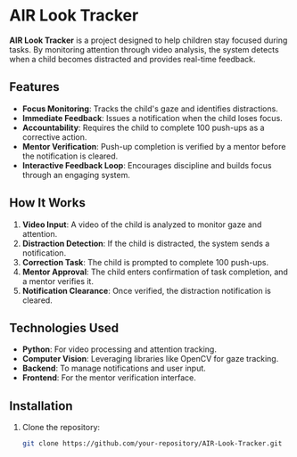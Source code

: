 # AIR Look Tracker

**AIR Look Tracker** is a project designed to help children stay focused during tasks. By monitoring attention through video analysis, the system detects when a child becomes distracted and provides real-time feedback.

## Features

- **Focus Monitoring**: Tracks the child's gaze and identifies distractions.
- **Immediate Feedback**: Issues a notification when the child loses focus.
- **Accountability**: Requires the child to complete 100 push-ups as a corrective action.
- **Mentor Verification**: Push-up completion is verified by a mentor before the notification is cleared.
- **Interactive Feedback Loop**: Encourages discipline and builds focus through an engaging system.

## How It Works

1. **Video Input**: A video of the child is analyzed to monitor gaze and attention.
2. **Distraction Detection**: If the child is distracted, the system sends a notification.
3. **Correction Task**: The child is prompted to complete 100 push-ups.
4. **Mentor Approval**: The child enters confirmation of task completion, and a mentor verifies it.
5. **Notification Clearance**: Once verified, the distraction notification is cleared.

## Technologies Used

- **Python**: For video processing and attention tracking.
- **Computer Vision**: Leveraging libraries like OpenCV for gaze tracking.
- **Backend**: To manage notifications and user input.
- **Frontend**: For the mentor verification interface.

## Installation

1. Clone the repository:  
   ```bash
   git clone https://github.com/your-repository/AIR-Look-Tracker.git

